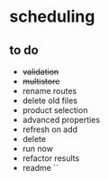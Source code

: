 # scheduling

## to do
- ~~validation~~
- ~~multistore~~
- rename routes
- delete old files
- product selection
- advanced properties
- refresh on add
- delete
- run now
- refactor results
- readme
``